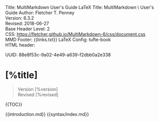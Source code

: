 Title:	MultiMarkdown User's Guide
LaTeX Title: MultiMarkdown \\ User's Guide
Author:	Fletcher T. Penney  
Version:	6.3.2  
Revised:	2018-06-27  
Base Header Level:	2  
CSS:	https://fletcher.github.io/MultiMarkdown-6/css/document.css   
MMD Footer:	{{links.txt}}
LaTeX Config:	tufte-book  
HTML header:	<script src="https://cdnjs.cloudflare.com/ajax/libs/mathjax/2.7.2/MathJax.js?config=TeX-AMS-MML_HTMLorMML"></script>
<link rel="stylesheet" href="https://cdnjs.cloudflare.com/ajax/libs/highlight.js/9.12.0/styles/default.min.css">
<script src="https://cdnjs.cloudflare.com/ajax/libs/highlight.js/9.12.0/highlight.min.js"></script>
<script>hljs.initHighlightingOnLoad();</script>
UUID:	88e8f53c-9a02-4e49-a639-f2dbb0a2e338


# [%title] #

> Version [%version]    
> Revised [%revised]  

{{TOC}}


{{introduction.md}}
{{syntax/index.md}}
